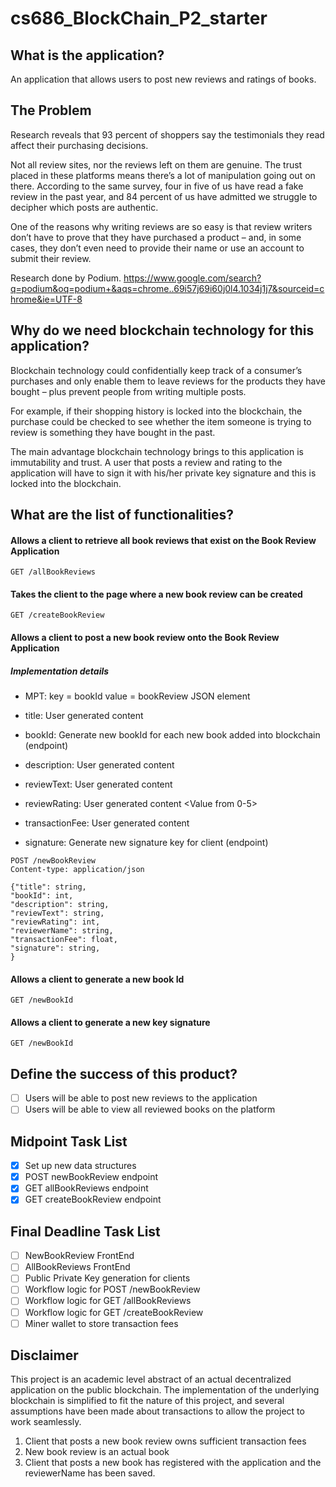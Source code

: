 # cs686_BlockChain_P2_starter

## What is the application?
An application that allows users to post new reviews and ratings of books. 

## The Problem
Research reveals that 93 percent of shoppers say the testimonials they read affect their purchasing decisions. 

Not all review sites, nor the reviews left on them are genuine. The trust placed in these platforms means there’s a lot of manipulation going out on there. According to the same survey, four in five of us have read a fake review in the past year, and 84 percent of us have admitted we struggle to decipher which posts are authentic.

One of the reasons why writing reviews are so easy is that review writers don’t have to prove that they have purchased a product – and, in some cases, they don’t even need to provide their name or use an account to submit their review. 

Research done by Podium. 
https://www.google.com/search?q=podium&oq=podium+&aqs=chrome..69i57j69i60j0l4.1034j1j7&sourceid=chrome&ie=UTF-8 

## Why do we need blockchain technology for this application?
Blockchain technology could confidentially keep track of a consumer’s purchases and only enable them to leave reviews for the products they have bought – plus prevent people from writing multiple posts. 

For example, if their shopping history is locked into the blockchain, the purchase could be checked to see whether the item someone is trying to review is something they have bought in the past.

The main advantage blockchain technology brings to this application is immutability and trust. A user that posts a review and rating to the application will have to sign it with his/her private key signature and this is locked into the blockchain. 

## What are the list of functionalities?

#### Allows a client to retrieve all book reviews that exist on the Book Review Application
```
GET /allBookReviews

```

#### Takes the client to the page where a new book review can be created 
```
GET /createBookReview
```

#### Allows a client to post a new book review onto the Book Review Application
##### Implementation details
- MPT: 
key = bookId
value = bookReview JSON element 
 
- title: User generated content
- bookId: Generate new bookId for each new book added into blockchain (endpoint)
- description: User generated content
- reviewText: User generated content
- reviewRating: User generated content <Value from 0-5>
- transactionFee: User generated content
- signature: Generate new signature key for client (endpoint)



```
POST /newBookReview
Content-type: application/json

{"title": string,
"bookId": int,
"description": string,
"reviewText": string,
"reviewRating": int,
"reviewerName": string,
"transactionFee": float,
"signature": string,
}
```

#### Allows a client to generate a new book Id
```
GET /newBookId

```
#### Allows a client to generate a new key signature
```
GET /newBookId

```


## Define the success of this product?
 - [ ] Users will be able to post new reviews to the application 
 - [ ] Users will be able to view all reviewed books on the platform

## Midpoint Task List
 - [x] Set up new data structures 
 - [x] POST newBookReview endpoint
 - [x] GET allBookReviews endpoint
 - [x] GET createBookReview endpoint

## Final Deadline Task List
 - [ ] NewBookReview FrontEnd 
 - [ ] AllBookReviews FrontEnd
 - [ ] Public Private Key generation for clients
 - [ ] Workflow logic for POST /newBookReview
 - [ ] Workflow logic for GET /allBookReviews
 - [ ] Workflow logic for GET /createBookReview
 - [ ] Miner wallet to store transaction fees 

## Disclaimer 
This project is an academic level abstract of an actual decentralized application on the public blockchain. 
The implementation of the underlying blockchain is simplified to fit the nature of this project, and several assumptions have been made about transactions to allow the project to work seamlessly. 

1. Client that posts a new book review owns sufficient transaction fees 
2. New book review is an actual book
3. Client that posts a new book has registered with the application and the reviewerName has been saved. 
